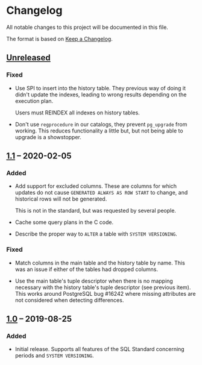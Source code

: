 # Changelog

All notable changes to this project will be documented in this file.

The format is based on [Keep a Changelog](https://keepachangelog.com/en/1.0.0/).

## [Unreleased]

### Fixed

  - Use SPI to insert into the history table.  They previous way of doing it didn't
    update the indexes, leading to wrong results depending on the execution plan.

    Users must REINDEX all indexes on history tables.

  - Don't use `regprocedure` in our catalogs, they prevent `pg_upgrade` from working.
    This reduces functionality a little but, but not being able to upgrade is a
    showstopper.

## [1.1] – 2020-02-05

### Added

  - Add support for excluded columns. These are columns for which
    updates do not cause `GENERATED ALWAYS AS ROW START` to change, and
    historical rows will not be generated.

    This is not in the standard, but was requested by several people.

  - Cache some query plans in the C code.

  - Describe the proper way to `ALTER` a table with `SYSTEM VERSIONING`.

### Fixed

  - Match columns in the main table and the history table by name.  This was an
    issue if either of the tables had dropped columns.

  - Use the main table's tuple descriptor when there is no mapping necessary with the
    history table's tuple descriptor (see previous item).  This works around PostgreSQL
    bug #16242 where missing attributes are not considered when detecting differences.

## [1.0] – 2019-08-25

### Added

  - Initial release. Supports all features of the SQL Standard
    concerning periods and `SYSTEM VERSIONING`.

[Unreleased]: https://github.com/xocolatl/periods/compare/v1.1...HEAD
[1.1]: https://github.com/xocolatl/periods/compare/v1.0...v1.1
[1.0]: https://github.com/xocolatl/periods/releases/tag/v1.0
